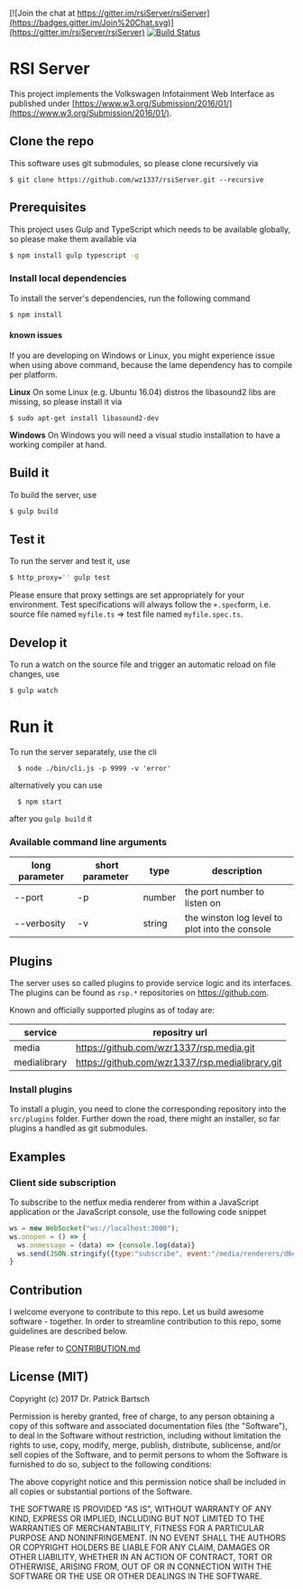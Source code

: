 [![Join the chat at https://gitter.im/rsiServer/rsiServer](https://badges.gitter.im/Join%20Chat.svg)](https://gitter.im/rsiServer/rsiServer)
[![Build Status](https://travis-ci.org/wzr1337/rsiServer.svg?branch=master)](https://travis-ci.org/wzr1337/rsiServer)

# RSI Server

This project implements the Volkswagen Infotainment Web Interface as published under [https://www.w3.org/Submission/2016/01/](https://www.w3.org/Submission/2016/01/).

## Clone the repo
This software uses git submodules, so please clone recursively via

```
$ git clone https://github.com/wz1337/rsiServer.git --recursive
```


## Prerequisites

This project uses Gulp and TypeScript which needs to be available globally, so please make them available via

```sh
$ npm install gulp typescript -g
```

### Install local dependencies
To install the server's dependencies, run the following command

```sh
$ npm install
```

#### known issues

If you are developing on Windows or Linux, you might experience issue when using above command, because the lame dependency has to compile per platform.

**Linux**
On some Linux (e.g. Ubuntu 16.04) distros the libasound2 libs are missing, so please install it via
```
$ sudo apt-get install libasound2-dev
```

**Windows**
On Windows you will need a visual studio installation to have a working compiler at hand.

## Build it

To build the server, use

```sh
$ gulp build
```

## Test it

To run the server and test it, use

```sh
$ http_proxy='' gulp test
```

Please ensure that proxy settings are set appropriately for your environment.
Test specifications will always follow the `+.spec`form, i.e. source file named `myfile.ts` => test file named `myfile.spec.ts`.


## Develop it

To run a watch on the source file and trigger an automatic reload on file changes, use

```sh
$ gulp watch
```

# Run it

To run the server separately, use the cli

```
  $ node ./bin/cli.js -p 9999 -v 'error'
```

alternatively you can use

```
  $ npm start
```

after you `gulp build` it

### Available command line arguments

| long parameter | short parameter | type   | description                                    |
|----------------|-----------------|--------|------------------------------------------------|
| --port         | -p              | number | the port number to listen on                   |
| --verbosity    | -v              | string | the winston log level to plot into the console |

## Plugins
The server uses so called plugins to provide service logic and its interfaces. The plugins can be found as `rsp.*` repositories on https://github.com.

Known and officially supported plugins as of today are:

| service      | repositry url                                   |
|--------------|-------------------------------------------------|
| media        | https://github.com/wzr1337/rsp.media.git        |
| medialibrary | https://github.com/wzr1337/rsp.medialibrary.git |

### Install plugins
To install a plugin, you need to clone the corresponding repository into the `src/plugins` folder. Further down the road, there might an installer, so far plugins a handled as git submodules.


## Examples

### Client side subscription

To subscribe to the netfux media renderer from within a JavaScript application or the JavaScript console, use the following code snippet

```js
ws = new WebSocket("ws://localhost:3000");
ws.onopen = () => {
  ws.onmessage = (data) => {console.log(data)}
  ws.send(JSON.stringify({type:"subscribe", event:"/media/renderers/d6ebfd90-d2c1-11e6-9376-df943f51f0d8"}))
}
```


## Contribution
I welcome everyone to contribute to this repo. Let us build awesome software - together. In order to streamline contribution to this repo, some guidelines are described below.

Please refer to [CONTRIBUTION.md](CONTRIBUTION.md)


## License (MIT)

Copyright (c) 2017 Dr. Patrick Bartsch

Permission is hereby granted, free of charge, to any person obtaining a copy of this software and associated documentation files (the "Software"), to deal in the Software without restriction, including without limitation the rights to use, copy, modify, merge, publish, distribute, sublicense, and/or sell copies of the Software, and to permit persons to whom the Software is furnished to do so, subject to the following conditions:

The above copyright notice and this permission notice shall be included in all copies or substantial portions of the Software.

THE SOFTWARE IS PROVIDED "AS IS", WITHOUT WARRANTY OF ANY KIND, EXPRESS OR IMPLIED, INCLUDING BUT NOT LIMITED TO THE WARRANTIES OF MERCHANTABILITY, FITNESS FOR A PARTICULAR PURPOSE AND NONINFRINGEMENT. IN NO EVENT SHALL THE AUTHORS OR COPYRIGHT HOLDERS BE LIABLE FOR ANY CLAIM, DAMAGES OR OTHER LIABILITY, WHETHER IN AN ACTION OF CONTRACT, TORT OR OTHERWISE, ARISING FROM, OUT OF OR IN CONNECTION WITH THE SOFTWARE OR THE USE OR OTHER DEALINGS IN THE SOFTWARE.
